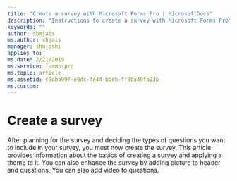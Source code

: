 ```yaml
---
title: "Create a survey with Microsoft Forms Pro | MicrosoftDocs"
description: "Instructions to create a survey with Microsoft Forms Pro"
keywords: ""
author: sbmjais
ms.author: shjais
manager: shujoshi
applies_to: 
ms.date: 2/21/2019
ms.service: forms-pro
ms.topic: article
ms.assetid: c9dba997-e8dc-4e44-bbeb-ff9ba49fa23b
ms.custom: 
---
```

# Create a survey

After planning for the survey and deciding the types of questions you want to include in your survey, you must now create the survey. This article provides information about the basics of creating a survey and applying a theme to it. You can also enhance the survey by adding picture to header and questions. You can also add video to questions.

